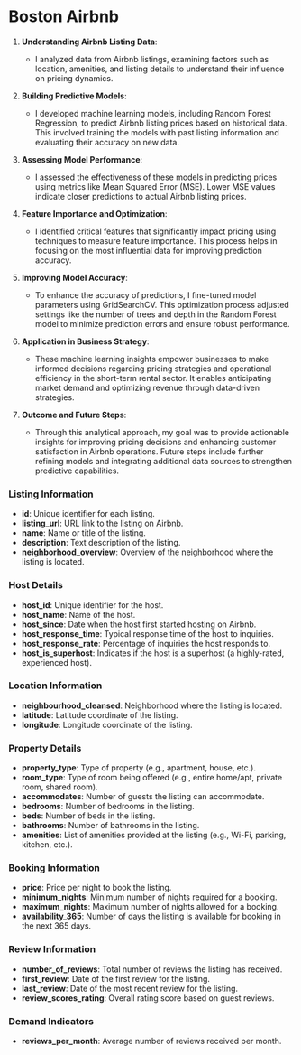 # Boston Airbnb

1. **Understanding Airbnb Listing Data**:
   - I analyzed data from Airbnb listings, examining factors such as location, amenities, and listing details to understand their influence on pricing dynamics.

2. **Building Predictive Models**:
   - I developed machine learning models, including Random Forest Regression, to predict Airbnb listing prices based on historical data. This involved training the models with past listing information and evaluating their accuracy on new data.

3. **Assessing Model Performance**:
   - I assessed the effectiveness of these models in predicting prices using metrics like Mean Squared Error (MSE). Lower MSE values indicate closer predictions to actual Airbnb listing prices.

4. **Feature Importance and Optimization**:
   - I identified critical features that significantly impact pricing using techniques to measure feature importance. This process helps in focusing on the most influential data for improving prediction accuracy.

5. **Improving Model Accuracy**:
   - To enhance the accuracy of predictions, I fine-tuned model parameters using GridSearchCV. This optimization process adjusted settings like the number of trees and depth in the Random Forest model to minimize prediction errors and ensure robust performance.

6. **Application in Business Strategy**:
   - These machine learning insights empower businesses to make informed decisions regarding pricing strategies and operational efficiency in the short-term rental sector. It enables anticipating market demand and optimizing revenue through data-driven strategies.

7. **Outcome and Future Steps**:
   - Through this analytical approach, my goal was to provide actionable insights for improving pricing decisions and enhancing customer satisfaction in Airbnb operations. Future steps include further refining models and integrating additional data sources to strengthen predictive capabilities.
  
### **Listing Information**
- **id**: Unique identifier for each listing.
- **listing_url**: URL link to the listing on Airbnb.
- **name**: Name or title of the listing.
- **description**: Text description of the listing.
- **neighborhood_overview**: Overview of the neighborhood where the listing is located.

### **Host Details**
- **host_id**: Unique identifier for the host.
- **host_name**: Name of the host.
- **host_since**: Date when the host first started hosting on Airbnb.
- **host_response_time**: Typical response time of the host to inquiries.
- **host_response_rate**: Percentage of inquiries the host responds to.
- **host_is_superhost**: Indicates if the host is a superhost (a highly-rated, experienced host).

### **Location Information**
- **neighbourhood_cleansed**: Neighborhood where the listing is located.
- **latitude**: Latitude coordinate of the listing.
- **longitude**: Longitude coordinate of the listing.

### **Property Details**
- **property_type**: Type of property (e.g., apartment, house, etc.).
- **room_type**: Type of room being offered (e.g., entire home/apt, private room, shared room).
- **accommodates**: Number of guests the listing can accommodate.
- **bedrooms**: Number of bedrooms in the listing.
- **beds**: Number of beds in the listing.
- **bathrooms**: Number of bathrooms in the listing.
- **amenities**: List of amenities provided at the listing (e.g., Wi-Fi, parking, kitchen, etc.).

### **Booking Information**
- **price**: Price per night to book the listing.
- **minimum_nights**: Minimum number of nights required for a booking.
- **maximum_nights**: Maximum number of nights allowed for a booking.
- **availability_365**: Number of days the listing is available for booking in the next 365 days.

### **Review Information**
- **number_of_reviews**: Total number of reviews the listing has received.
- **first_review**: Date of the first review for the listing.
- **last_review**: Date of the most recent review for the listing.
- **review_scores_rating**: Overall rating score based on guest reviews.

### **Demand Indicators**
- **reviews_per_month**: Average number of reviews received per month.


